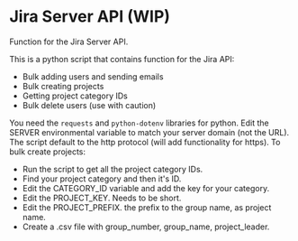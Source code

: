 # Jira Server API (WIP)
Function for the Jira Server API.

This is a python script that contains function for the Jira API:
- Bulk adding users and sending emails
- Bulk creating projects
- Getting project category IDs
- Bulk delete users (use with caution)

You need the ```requests``` and ```python-dotenv``` libraries for python.
Edit the SERVER environmental variable to match your server domain (not the URL). The script default to the http protocol (will add functionality for https).
To bulk create projects:
- Run the script to get all the project category IDs.
- Find your project category and then it's ID.
- Edit the CATEGORY_ID variable and add the key for your category.
- Edit the PROJECT_KEY. Needs to be short.
- Edit the PROJECT_PREFIX. the prefix to the group name, as project name.
- Create a .csv file with group_number, group_name, project_leader.

